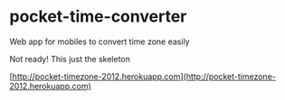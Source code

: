 pocket-time-converter
=====================

Web app for mobiles to convert time zone easily

Not ready! This just the skeleton

[http://pocket-timezone-2012.herokuapp.com](http://pocket-timezone-2012.herokuapp.com)